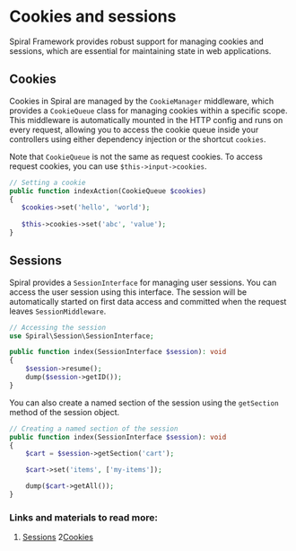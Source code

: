 # Cookies and sessions

Spiral Framework provides robust support for managing cookies and sessions, which are essential for maintaining state in web applications.

## Cookies

Cookies in Spiral are managed by the `CookieManager` middleware, which provides a `CookieQueue` class for managing cookies within a specific scope. This middleware is automatically mounted in the HTTP config and runs on every request, allowing you to access the cookie queue inside your controllers using either dependency injection or the shortcut `cookies`.

Note that `CookieQueue` is not the same as request cookies. To access request cookies, you can use `$this->input->cookies`.

```php
// Setting a cookie
public function indexAction(CookieQueue $cookies)
{
   $cookies->set('hello', 'world');
   
   $this->cookies->set('abc', 'value');
}
```

## Sessions

Spiral provides a `SessionInterface` for managing user sessions. You can access the user session using this interface. The session will be automatically started on first data access and committed when the request leaves `SessionMiddleware`.

```php
// Accessing the session
use Spiral\Session\SessionInterface;

public function index(SessionInterface $session): void
{
    $session->resume();
    dump($session->getID());
}
```

You can also create a named section of the session using the `getSection` method of the session object.

```php
// Creating a named section of the session
public function index(SessionInterface $session): void
{
    $cart = $session->getSection('cart');

    $cart->set('items', ['my-items']);

    dump($cart->getAll());
}
```

### Links and materials to read more:
1. [Sessions](https://spiral.dev/docs/basics-session/3.7/en)
2[Cookies](https://spiral.dev/docs/http-cookies/1.0/en)
